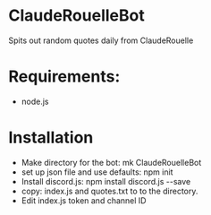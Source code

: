 # ClaudeRouelleBot
Spits out random quotes daily from ClaudeRouelle

# Requirements:
- node.js

# Installation
- Make directory for the bot: mk ClaudeRouelleBot
- set up json file and use defaults: npm init
- Install discord.js: npm install discord.js --save
- copy: index.js and quotes.txt to to the directory.
- Edit index.js token and channel ID

